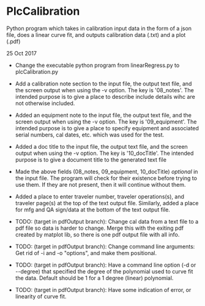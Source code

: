 # PlcCalibration
Python program which takes in calibration input data in the form of a json file, does a linear curve fit, and outputs calibration data (.txt) and a plot (.pdf)

25 Oct 2017
* Change the executable python program from linearRegress.py to plcCalibration.py

* Add a calibration note section to the input file, the output text file, and
  the screen output when using the -v option. The key is '08_notes'. The
  intended purpose is to give a place to describe include details wihc are not
  otherwise included.

* Added an equipment note to the input file, the output text file, and the
  screen output when using the -v option. The key is '09_equipment'. The
  intended purpose is to give a place to specify equipment and associated serial
  numbers, cal dates, etc. which was used for the test.

* Added a doc title to the input file, the output text file, and the screen
  output when using the -v option.  The key is  '10_docTitle'. The intended 
  purpose is to give a document title to the  generated text file

* Made the above fields (08_notes, 09_equipment, 10_docTitle) *optional* in the
  input file. The program will check for their existence before trying to use
  them.  If they are not present, then it will continue without them.

* Added a place to enter traveler number, traveler operations(s), and traveler
  page(s) at the top of the text output file. Similarly, added a place for mfg
  and QA sign/data at the bottom of the text output file.

* TODO: (target in pdfOutput branch): Change cal data from a text file to a pdf
  file so data is harder to change. Merge this with the exiting pdf created by
  matplot lib, so there is one pdf output file with all info.

* TODO: (target in pdfOutput branch): Change command line arguments: Get rid of 
  -i and -o "options", and make them positional.

* TODO: (target in pdfOutput branch): Have a command line option (-d or --degree)
  that specified the degree of the polynomial used to curve fit the data. Default
  should be 1 for a 1 degree (linear) polynomial.

* TODO: (target in pdfOutput branch): Have some indication of error, or linearity 
  of curve fit.

